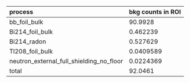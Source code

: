 | **process**                                   | **bkg counts in ROI** |
|:----------------------------------------------|:----------------------|
| bb\_foil\_bulk                                | 90.9928               |
| Bi214\_foil\_bulk                             | 0.462239              |
| Bi214\_radon                                  | 0.527629              |
| Tl208\_foil\_bulk                             | 0.0409589             |
| neutron\_external\_full\_shielding\_no\_floor | 0.0224369             |
| total                                         | 92.0461               |
